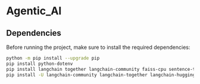 # Agentic_AI

## Dependencies

Before running the project, make sure to install the required dependencies:

```bash
python -m pip install --upgrade pip
pip install python-dotenv
pip install langchain together langchain-community faiss-cpu sentence-transformers python-dotenv
pip install -U langchain-community langchain-together langchain-huggingface
